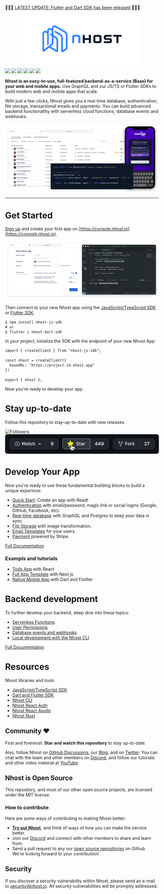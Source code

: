 🎉🎉🎉 [LATEST UPDATE: Flutter and Dart SDK has been released](https://nhost.io/blog/beta-support-for-dart-and-flutter-on-nhost) 🎉🎉🎉

<div align="center">

![Nhost](assets/logo.png)

</div>

<p>
  <!-- <div style="padding: 5px"><img src="https://img.shields.io/github/stars/nhost/nhost?colorB=7289da" /></div> -->
  <img src="https://img.shields.io/discord/552499021260914688?label=Discord&logo=Discord&colorB=7289da" />
  <img src="https://img.shields.io/github/license/Naereen/StrapDown.js.svg" />
  <img src="https://img.shields.io/docker/pulls/nhost/hasura-backend-plus" />
  <img src="https://img.shields.io/twitter/follow/nhostio?style=social" />
  <img src="https://badgen.net/badge/Open%20Source%3F/Yes%21/blue?icon=github" />
  <img src="https://img.shields.io/github/contributors/nhost/nhost" />
</p>

**Nhost is an easy-to-use, full-featured backend-as-a-service (Baas) for your web and mobile apps.** Use GraphQL and our JS/TS or Flutter SDKs to build modern web and mobile apps that scale.

With just a few clicks, Nhost gives you a real-time database, authentication, file storage, transactional emails and payments. You can build advanced backend functionallity with serverless cloud functions, database events and webhooks.

![Nhost](assets/hero-image.png)

<hr />

# Get Started

[Sign up](https://console.nhost.io) and create your first app on [https://console.nhost.io](https://console.nhost.io).

![Nhost](assets/get-started.png)

Then connect to your new Nhost app using the [JavaScript/TypeScript SDK]() or [Flutter SDK]().

```
$ npm install nhost-js-sdk
# or
$ flutter i nhost-dart-sdk
```

In your project, initialize the SDK with the endpoint of your new Nhost App:

```
import { createClient } from "nhost-js-sdk";

const nhost = createClient({
  baseURL: "https://project-id.nhost.app"
})

export { nhost };
```

Now you're ready to develop your app.

# Stay up-to-date

Follow this repository to stay-up-to-date with new releases.

![Followers](https://reporoster.com/stars/nhost/nhost)
![Follow Us](assets/follow-us-banner.png)

# Develop Your App

Now you're ready to use these fundamental building blocks to build a unique experince:

- [Quick Start](): Create an app with Readt
- [Authentication]() with email/password, magic link or social logins (Google, GitHub, Facebook, etc).
- [Real-time database]() with GraphQL and Postgres to keep your data in sync.
- [File Storage]() with image transformation.
- [Email Templates]() for your users.
- [Payment]() powered by Stripe.

[Full Documentation](https://docs.nhost.io)

### Exampls and tutorials

- [Todo App]() with React
- [Full App Template]() with Next.js
- [Native Mobile App]() with Dart and Flutlter

# Backend development

To further develop your backend, deep dive into these topics:

- [Serverless Functions](https://docs.nhost.io/custom-api)
- [User Permissions](https://docs.nhost.io/hasura/permissions)
- [Database events and webhooks](https://docs.nhost.io/hasura/event-triggers)
- [Local development with the Nhost CLI](https://docs.nhost.io/cli)

[Full Documentation](https://docs.nhost.io)

# Resources

Nhost libraries and tools

- [JavaScript/TypeScript SDK](https://docs.nhost.io/libraries/nhost-js-sdk)
- [Dart and Flutter SDK](https://github.com/nhost/nhost-dart)
- [Nhost CLI](https://docs.nhost.io/cli)
- [Nhost React Auth](https://docs.nhost.io/libraries/react-auth)
- [Nhost React Apollo](https://docs.nhost.io/libraries/react-apollo)
- [Nhost Nuxt](https://docs.nhost.io/libraries/nhost-nuxt)

## Community ❤️

First and foremost: **Star and watch this repository** to stay up-to-date.

Also, follow Nhost on [GitHub Discussions](https://github.com/nhost/nhost/discussions), our [Blog](https://nhost.io/blog), and on [Twitter](https://twitter.com/nhostio). You can chat with the team and other members on [Discord](https://discord.com/invite/9V7Qb2U), and follow our tutorials and other video material at [YouTube](https://www.youtube.com/channel/UCJ7irtvV9Y0EQMxpabb6ntg?view_as=subscriber).

## Nhost is Open Source

This repository, and most of our other open source projects, are licensed under the MIT license.

### How to contribute

Here are some ways of contributing to making Nhost better:

- **[Try out Nhost]()**, and think of ways of how you can make the service better.
- Join our [Discord]() and connect with other members to share and learn from.
- Send a pull request to any our [open source repositories](https://github.com/nhost) on Github. We're looking forward to your contribution!

## Security

If you discover a security vulnerability within Nhost, please send an e-mail to [security@nhost.io](mailto:security@nhost.io). All security vulnerabilities will be promptly addressed.
